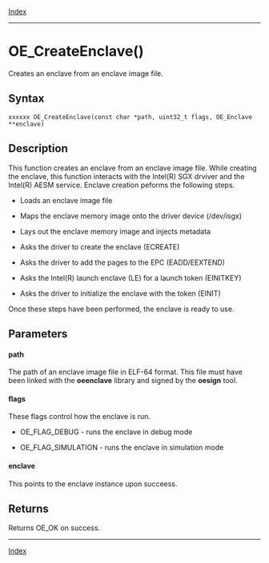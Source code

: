 [Index](index.md)

---
# OE_CreateEnclave()

Creates an enclave from an enclave image file.

## Syntax

    xxxxxx OE_CreateEnclave(const char *path, uint32_t flags, OE_Enclave **enclave)
## Description 

This function creates an enclave from an enclave image file. While creating the enclave, this function interacts with the Intel(R) SGX drviver and the Intel(R) AESM service. Enclave creation peforms the following steps.

- Loads an enclave image file

- Maps the enclave memory image onto the driver device (/dev/isgx)

- Lays out the enclave memory image and injects metadata

- Asks the driver to create the enclave (ECREATE)

- Asks the driver to add the pages to the EPC (EADD/EEXTEND)

- Asks the Intel(R) launch enclave (LE) for a launch token (EINITKEY)

- Asks the driver to initialize the enclave with the token (EINIT)

Once these steps have been performed, the enclave is ready to use.



## Parameters

#### path

The path of an enclave image file in ELF-64 format. This file must have been linked with the **oeenclave** library and signed by the **oesign** tool.

#### flags

These flags control how the enclave is run.

- OE_FLAG_DEBUG - runs the enclave in debug mode

- OE_FLAG_SIMULATION - runs the enclave in simulation mode

#### enclave

This points to the enclave instance upon succeess.

## Returns

Returns OE_OK on success.

---
[Index](index.md)


